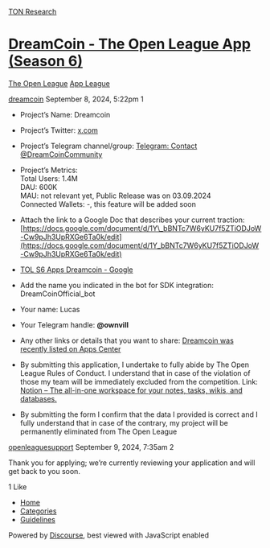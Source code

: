 [TON Research](/)

# [DreamCoin - The Open League App (Season 6)](/t/dreamcoin-the-open-league-app-season-6/32458)

[The Open League](/c/the-open-league/app-leaderboard/58)  [App League](/c/the-open-league/app-leaderboard/58) 

    

[dreamcoin](https://tonresear.ch/u/dreamcoin)  September 8, 2024, 5:22pm  1

*   Project’s Name: Dreamcoin
    
*   Project’s Twitter: [x.com](https://x.com/thedreamcoin)
    
*   Project’s Telegram channel/group: [Telegram: Contact @DreamCoinCommunity](https://t.me/DreamCoinCommunity)
    
*   Project’s Metrics:  
    Total Users: 1.4M  
    DAU: 600K  
    MAU: not relevant yet, Public Release was on 03.09.2024  
    Connected Wallets: -, this feature will be added soon
    
*   Attach the link to a Google Doc that describes your current traction:  
    [https://docs.google.com/document/d/1Y\_bBNTc7W6yKU7f5ZTiODJoW-Cw9pJh3UpRXGe6Ta0k/edit](https://docs.google.com/document/d/1Y_bBNTc7W6yKU7f5ZTiODJoW-Cw9pJh3UpRXGe6Ta0k/edit)
    
*   [TOL S6 Apps Dreamcoin - Google](https://docs.google.com/document/d/1iNcMEsKIoQLhNED0C6og7Txp4jrJb3mXYT3ZA5Agt-8/edit)
    
*   Add the name you indicated in the bot for SDK integration: DreamCoinOfficial\_bot
    
*   Your name: Lucas
    
*   Your Telegram handle: **@ownvill**
    
*   Any other links or details that you want to share: [Dreamcoin was recently listed on Apps Center](https://t.me/tapps_bot/center?startapp=app_dreamcoin)
    
*   By submitting this application, I undertake to fully abide by The Open League Rules of Conduct. I understand that in case of the violation of those my team will be immediately excluded from the competition. Link: [Notion – The all-in-one workspace for your notes, tasks, wikis, and databases.](https://ton-org.notion.site/The-Open-League-Rules-of-Conduct-04f4a0fedf1a401687075f5efd83de68)
    
*   By submitting the form I confirm that the data I provided is correct and I fully understand that in case of the contrary, my project will be permanently eliminated from The Open League
    

 

[openleaguesupport](https://tonresear.ch/u/openleaguesupport) September 9, 2024, 7:35am  2

Thank you for applying; we’re currently reviewing your application and will get back to you soon.

  1 Like

*   [Home](/)
*   [Categories](/categories)
*   [Guidelines](/guidelines)

Powered by [Discourse](https://www.discourse.org), best viewed with JavaScript enabled